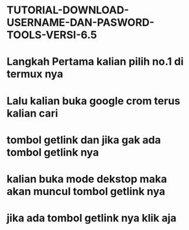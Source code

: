# TUTORIAL-DOWNLOAD-USERNAME-DAN-PASWORD-TOOLS-VERSI-6.5
# Langkah Pertama kalian pilih no.1 di termux nya
# Lalu kalian buka google crom terus kalian cari
# tombol getlink dan jika gak ada tombol getlink nya
# kalian buka mode dekstop maka akan muncul tombol getlink nya
# jika ada tombol getlink nya klik aja


